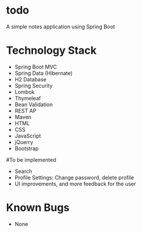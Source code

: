 # todo
A simple notes application using Spring Boot


# Technology Stack

* Spring Boot MVC
* Spring Data (Hibernate)
* H2 Database
* Spring Security
* Lombok
* Thymeleaf
* Bean Validation  
* REST AP
* Maven
* HTML
* CSS 
* JavaScript
* jQuerry  
* Bootstrap


#To be implemented
* Search
* Profile Settings: Change password, delete profile
* UI improvements, and more feedback for the user

# Known Bugs
* None
